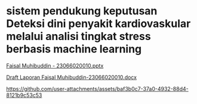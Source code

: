 # sistem pendukung keputusan Deteksi dini penyakit kardiovaskular melalui analisi tingkat stress berbasis machine learning
[Faisal Muhibuddin - 23066020010.pptx](https://github.com/user-attachments/files/18233407/Faisal.Muhibuddin.-.23066020010.pptx)

[Draft Laporan Faisal Muhibuddin-23066020010.docx](https://github.com/user-attachments/files/18233406/Draft.Laporan.Faisal.Muhibuddin-23066020010.docx)


https://github.com/user-attachments/assets/baf3b0c7-37a0-4932-88d4-8121b9c53c53

